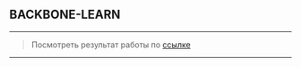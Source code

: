 ## BACKBONE-LEARN
---
> Посмотреть результат работы по <a href="http://htmlpreview.github.io/?https://github.com/rishatsharafiev/backbone-tutotial/blob/master/index.html" target="_blank">ссылке</a>

---